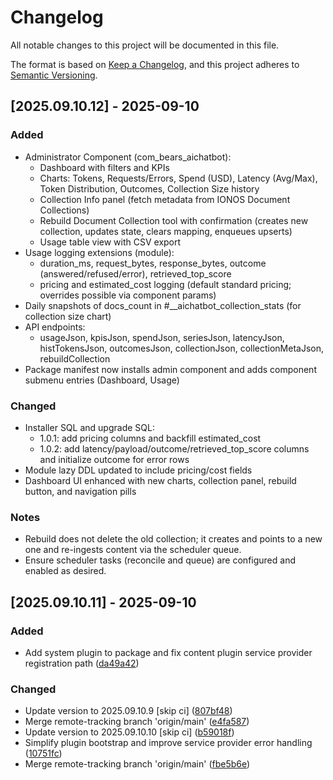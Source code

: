 # Changelog

All notable changes to this project will be documented in this file.

The format is based on [Keep a Changelog](https://keepachangelog.com/en/1.0.0/),
and this project adheres to [Semantic Versioning](https://semver.org/spec/v2.0.0.html).

## [2025.09.10.12] - 2025-09-10

### Added
- Administrator Component (com_bears_aichatbot):
  - Dashboard with filters and KPIs
  - Charts: Tokens, Requests/Errors, Spend (USD), Latency (Avg/Max), Token Distribution, Outcomes, Collection Size history
  - Collection Info panel (fetch metadata from IONOS Document Collections)
  - Rebuild Document Collection tool with confirmation (creates new collection, updates state, clears mapping, enqueues upserts)
  - Usage table view with CSV export
- Usage logging extensions (module):
  - duration_ms, request_bytes, response_bytes, outcome (answered/refused/error), retrieved_top_score
  - pricing and estimated_cost logging (default standard pricing; overrides possible via component params)
- Daily snapshots of docs_count in #__aichatbot_collection_stats (for collection size chart)
- API endpoints:
  - usageJson, kpisJson, spendJson, seriesJson, latencyJson, histTokensJson, outcomesJson, collectionJson, collectionMetaJson, rebuildCollection
- Package manifest now installs admin component and adds component submenu entries (Dashboard, Usage)

### Changed
- Installer SQL and upgrade SQL:
  - 1.0.1: add pricing columns and backfill estimated_cost
  - 1.0.2: add latency/payload/outcome/retrieved_top_score columns and initialize outcome for error rows
- Module lazy DDL updated to include pricing/cost fields
- Dashboard UI enhanced with new charts, collection panel, rebuild button, and navigation pills

### Notes
- Rebuild does not delete the old collection; it creates and points to a new one and re-ingests content via the scheduler queue.
- Ensure scheduler tasks (reconcile and queue) are configured and enabled as desired.

## [2025.09.10.11] - 2025-09-10

### Added

* Add system plugin to package and fix content plugin service provider registration path ([da49a42](https://github.com/N6REJ/bears_aichatbot/commit/da49a42))

### Changed

* Update version to 2025.09.10.9 [skip ci] ([807bf48](https://github.com/N6REJ/bears_aichatbot/commit/807bf48))
* Merge remote-tracking branch 'origin/main' ([e4fa587](https://github.com/N6REJ/bears_aichatbot/commit/e4fa587))
* Update version to 2025.09.10.10 [skip ci] ([b59018f](https://github.com/N6REJ/bears_aichatbot/commit/b59018f))
* Simplify plugin bootstrap and improve service provider error handling ([10751fc](https://github.com/N6REJ/bears_aichatbot/commit/10751fc))
* Merge remote-tracking branch 'origin/main' ([fbe5b6e](https://github.com/N6REJ/bears_aichatbot/commit/fbe5b6e))

